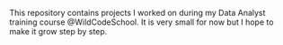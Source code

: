 This repository contains projects I worked on during my Data Analyst training course @WildCodeSchool. It is very small for now but I hope to make it grow step by step.
